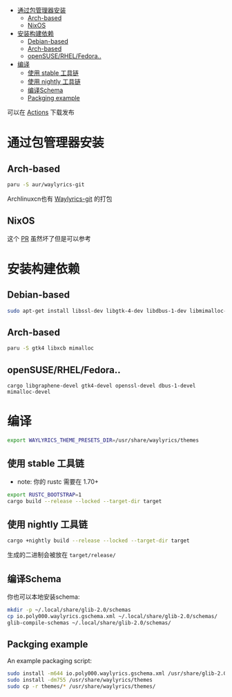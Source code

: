 
- [通过包管理器安装](#通过包管理器安装)
  - [Arch-based](#arch-based)
  - [NixOS](#nixos)
- [安装构建依赖](#安装构建依赖)
  - [Debian-based](#debian-based)
  - [Arch-based](#arch-based-1)
  - [openSUSE/RHEL/Fedora..](#opensuserhelfedora)
- [编译](#编译)
  - [使用 stable 工具链](#使用-stable-工具链)
  - [使用 nightly 工具链](#使用-nightly-工具链)
  - [编译Schema](#编译schema)
  - [Packging example](#packging-example)

可以在 [Actions](https://github.com/waylyrics/waylyrics/actions/workflows/smoketest.yml) 下载发布

# 通过包管理器安装

## Arch-based

```bash
paru -S aur/waylyrics-git
```

Archlinuxcn也有 [Waylyrics-git](https://github.com/archlinuxcn/repo/tree/master/archlinuxcn/waylyrics-git) 的打包

## NixOS

这个 [PR](https://github.com/NixOS/nixpkgs/pull/231984) 虽然坏了但是可以参考

# 安装构建依赖

## Debian-based

```bash
sudo apt-get install libssl-dev libgtk-4-dev libdbus-1-dev libmimalloc-dev
```

## Arch-based

```bash
paru -S gtk4 libxcb mimalloc
```

## openSUSE/RHEL/Fedora..

```
cargo libgraphene-devel gtk4-devel openssl-devel dbus-1-devel mimalloc-devel
```
# 编译

```bash
export WAYLYRICS_THEME_PRESETS_DIR=/usr/share/waylyrics/themes
```

## 使用 stable 工具链

* note: 你的 rustc 需要在 1.70+

```bash
export RUSTC_BOOTSTRAP=1
cargo build --release --locked --target-dir target
```

## 使用 nightly 工具链

```bash
cargo +nightly build --release --locked --target-dir target
```

生成的二进制会被放在 `target/release/`

## 编译Schema

你也可以本地安装schema:

```bash
mkdir -p ~/.local/share/glib-2.0/schemas
cp io.poly000.waylyrics.gschema.xml ~/.local/share/glib-2.0/schemas/
glib-compile-schemas ~/.local/share/glib-2.0/schemas/
```

## Packging example

An example packaging script:

```bash
sudo install -m644 io.poly000.waylyrics.gschema.xml /usr/share/glib-2.0/schemas/
sudo install -dm755 /usr/share/waylyrics/themes
sudo cp -r themes/* /usr/share/waylyrics/themes/
```